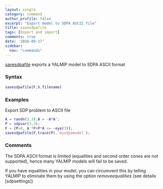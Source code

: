 ```yaml
---
layout: single
category: command
author_profile: false
excerpt: "Export model to SDPA ASCII file"
title: savesdpafile
tags: [Export and import]
comments: true
date: '2016-09-17'
sidebar:
  nav: "commands"
---
```


[savesdpafile](/command/savesdpafile) exports a YALMIP model to SDPA ASCII format

### Syntax

````matlab
savesdpafile(F,h,filename)
````

### Examples

Export SDP problem to ASCII file

````matlab
A = randn(3,3);A = -A*A';
P = sdpvar(3,3);
F = [P>0, A'*P+P*A <= -eye(3)];
savesdpafile(F,trace(P),'mysdpamodel');
````

### Comments

The SDPA ASCII format is limited (equalities and second order cones are not supported), hence many YALMIP models will fail to be saved.

If you have equalities in your model, you can circumvent this by telling YALMIP to eliminate them by using the option *removeequalities* (see details [sdpsettings])
